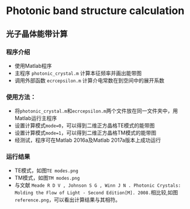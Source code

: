 # Photonic band structure calculation
## 光子晶体能带计算
### 程序介绍
- 使用Matlab程序  
- 主程序 `photonic_crystal.m` 计算本征频率并画出能带图  
- 调用外部函数 `ecrcepsilon.m` 计算介电常数在到空间中的展开系数  
### 使用方法：  
- 将`photonic_crystal.m`和`ecrcepsilon.m`两个文件放在同一文件夹中，用Matlab运行主程序
- 设置计算模式`mode=0`，可以得到二维正方晶格TE模式的能带图  
- 设置计算模式`mode=1`，可以得到二维正方晶格TM模式的能带图  
- 经测试，程序可在Matlab 2016a及Matlab 2017a版本上成功运行
### 运行结果
- TE模式，如图`TE modes.png`
- TM模式，如图`TM modes.png`
- 与文献 `Meade R D V , Johnson S G , Winn J N . Photonic Crystals: Molding the Flow of Light - Second Edition[M]. 2008.`相比较,如图`reference.png`，可以看出计算结果与其相符。
